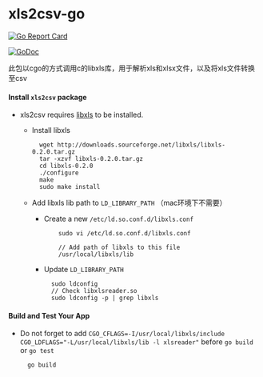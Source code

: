 # xls2csv-go

[![Go Report Card](https://goreportcard.com/badge/github.com/itstudying/xls2csv-go)](https://goreportcard.com/report/github.com/itstudying/xls2csv-go)

[![GoDoc](https://godoc.org/github.com/itstudying/xls2csv-go/xls2string?status.svg)](https://godoc.org/github.com/itstudying/xls2csv-go/xls2string)

此包以cgo的方式调用c的libxls库，用于解析xls和xlsx文件，以及将xls文件转换至csv

#### Install `xls2csv` package
* xls2csv requires [libxls](http://libxls.sourceforge.net/) to be installed.

  * Install libxls

          wget http://downloads.sourceforge.net/libxls/libxls-0.2.0.tar.gz
          tar -xzvf libxls-0.2.0.tar.gz
          cd libxls-0.2.0
          ./configure
          make
          sudo make install
  * Add libxls lib path to `LD_LIBRARY_PATH` （mac环境下不需要）
    * Create a new `/etc/ld.so.conf.d/libxls.conf`

              sudo vi /etc/ld.so.conf.d/libxls.conf

              // Add path of libxls to this file
              /usr/local/libxls/lib

    * Update `LD_LIBRARY_PATH`

            sudo ldconfig
            // Check libxlsreader.so
            sudo ldconfig -p | grep libxls

#### Build and Test Your App
  * Do not forget to add `CGO_CFLAGS=-I/usr/local/libxls/include CGO_LDFLAGS="-L/usr/local/libxls/lib -l xlsreader"` before `go build` or `go test`

          go build
          

